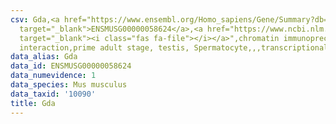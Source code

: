 ```yaml
---
csv: Gda,<a href="https://www.ensembl.org/Homo_sapiens/Gene/Summary?db=core;g=ENSMUSG00000058624"
  target="_blank">ENSMUSG00000058624</a>,<a href="https://www.ncbi.nlm.nih.gov/pubmed/25450459"
  target="_blank"><i class="fas fa-file"></i></a>",chromatin immunoprecipitation assay,direct
  interaction,prime adult stage, testis, Spermatocyte,,,transcriptional regulation,
data_alias: Gda
data_id: ENSMUSG00000058624
data_numevidence: 1
data_species: Mus musculus
data_taxid: '10090'
title: Gda
---
```


